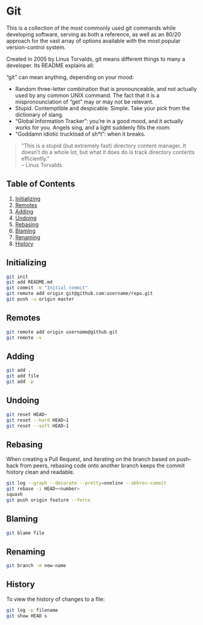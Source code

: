 # Git

This is a collection of the most commonly used git commands while developing software, serving as both a reference, as well as an 80/20 approach for the vast array of options available with the most popular version-control system.

Created in 2005 by Linus Torvalds, git means different things to many a developer. Its README explains all:

“git” can mean anything, depending on your mood:
* Random three-letter combination that is pronounceable, and not actually used by any common UNIX command. The fact that it is a mispronounciation of “get” may or may not be relevant.
* Stupid. Contemptible and despicable. Simple. Take your pick from the dictionary of slang.
* “Global Information Tracker”: you’re in a good mood, and it actually works for you. Angels sing, and a light suddenly fills the room.
* “Goddamn idiotic truckload of sh*t”: when it breaks.

> "This is a stupid (but extremely fast) directory content manager. It doesn’t do a whole lot, but what it does do is track directory contents efficiently."  
> – Linus Torvalds

## Table of Contents
1. [Initializing](#initializing)
1. [Remotes](#remotes)
1. [Adding](#adding)
1. [Undoing](#undoing)
1. [Rebasing](#rebasing)
1. [Blaming](#blaming)
1. [Renaming](#renaming)  
1. [History](#history)

## Initializing
```bash
git init
git add README.md
git commit -m "Initial commit"
git remote add origin git@github.com:username/repo.git
git push -u origin master
```

## Remotes
```bash
git remote add origin username@github.git
git remote -v
```

## Adding
```bash
git add .
git add file
git add -p
```

## Undoing
```bash
git reset HEAD~
git reset --hard HEAD~1 
git reset --soft HEAD~1
```

## Rebasing
When creating a Pull Request, and iterating on the branch based on push-back from peers, rebasing code onto another branch keeps the commit history clean and readable.  
```bash
git log --graph --decorate --pretty=oneline --abbrev-commit
git rebase -i HEAD~<number>
squash
git push origin feature --force
```

## Blaming
```bash
git blame file
```

## Renaming
```bash
git branch -m new-name
```

## History
To view the history of changes to a file:
```bash
git log -p filename
git show HEAD s
```